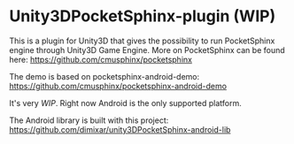 # Unity3DPocketSphinx-plugin (WIP)
This is a plugin for Unity3D that gives the possibility to run PocketSphinx engine through Unity3D Game Engine. More on PocketSphinx can be found here: https://github.com/cmusphinx/pocketsphinx

The demo is based on pocketsphinx-android-demo: https://github.com/cmusphinx/pocketsphinx-android-demo

It's very *WIP*. Right now Android is the only supported platform.

The Android library is built with this project: https://github.com/dimixar/unity3DPocketSphinx-android-lib

